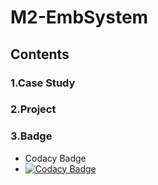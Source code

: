 # M2-EmbSystem
## Contents
### 1.Case Study
### 2.Project
### 3.Badge

* Codacy Badge
*  [![Codacy Badge](https://app.codacy.com/project/badge/Grade/953c388567db4ef095cd04928824900f)](https://www.codacy.com/gh/SpoorthiBekal2000/M2-EmbSystem/dashboard?utm_source=github.com&amp;utm_medium=referral&amp;utm_content=SpoorthiBekal2000/M2-EmbSystem&amp;utm_campaign=Badge_Grade)
